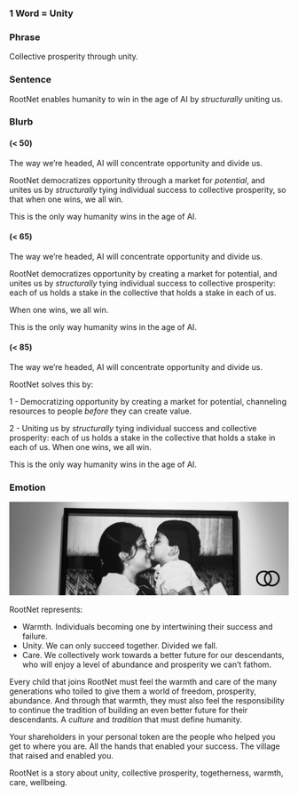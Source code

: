 ### 1 Word = Unity

### Phrase

Collective prosperity through unity.

### Sentence

RootNet enables humanity to win in the age of AI by *structurally* uniting us.

### Blurb

#### (< 50)

The way we’re headed, AI will concentrate opportunity and divide us.

RootNet democratizes opportunity through a market for _potential_, and unites us by *structurally* tying individual success to collective prosperity, so that when one wins, we all win.

This is the only way humanity wins in the age of AI.

#### (< 65)

The way we’re headed, AI will concentrate opportunity and divide us.

RootNet democratizes opportunity by creating a market for potential, and unites us by *structurally* tying individual success to collective prosperity: each of us holds a stake in the collective that holds a stake in each of us. 

When one wins, we all win.

This is the only way humanity wins in the age of AI.

#### (< 85)

The way we’re headed, AI will concentrate opportunity and divide us. 

RootNet solves this by: 

1 - Democratizing opportunity by creating a market for potential, channeling resources to people *before* they can create value.

2 - Uniting us by *structurally* tying individual success and collective prosperity: each of us holds a stake in the collective that holds a stake in each of us. When one wins, we all win.

This is the only way humanity wins in the age of AI.

### Emotion

![](appendix/assets/emotion.png)

RootNet represents:
- Warmth. Individuals becoming one by intertwining their success and failure.
- Unity. We can only succeed together. Divided we fall.
- Care. We collectively work towards a better future for our descendants, who will enjoy a level of abundance and prosperity we can’t fathom.

Every child that joins RootNet must feel the warmth and care of the many generations who toiled to give them a world of freedom, prosperity, abundance. And through that warmth, they must also feel the responsibility to continue the tradition of building an even better future for their descendants. A *culture* and *tradition* that must define humanity.

Your shareholders in your personal token are the people who helped you get to where you are. All the hands that enabled your success. The village that raised and enabled you.

RootNet is a story about unity, collective prosperity, togetherness, warmth, care, wellbeing.